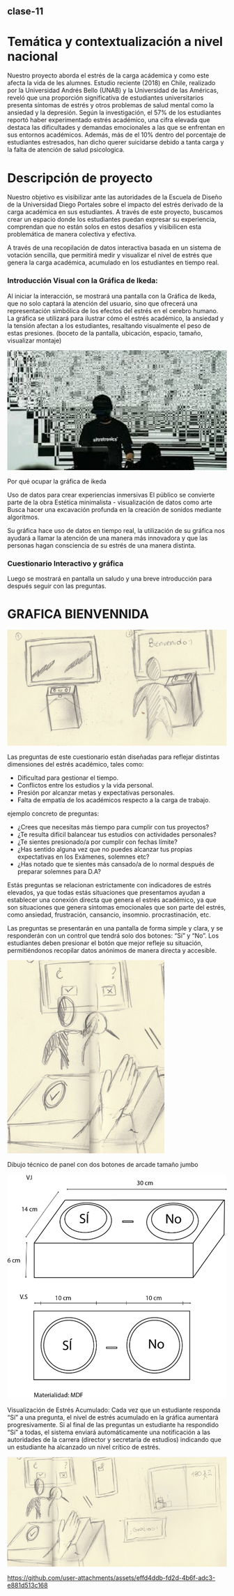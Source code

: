 ## clase-11

# Temática y contextualización a nivel nacional
Nuestro proyecto aborda el estrés de la carga acádemica y como este afecta la vida de les alumnes. 
Estudio reciente (2018) en Chile, realizado por la Universidad Andrés Bello (UNAB) y la Universidad de las Américas, reveló que una proporción significativa de estudiantes universitarios presenta síntomas de estrés y otros problemas de salud mental como la ansiedad y la depresión. Según la investigación, el 57% de los estudiantes reportó haber experimentado estrés académico, una cifra elevada que destaca las dificultades y demandas emocionales a las que se enfrentan en sus entornos académicos. Además, más de el 10% dentro del porcentaje de estudiantes estresados, han dicho querer suicidarse debido a tanta carga y la falta de atención de salud psicologica. 

# Descripción de proyecto
Nuestro objetivo es visibilizar ante las autoridades de la Escuela de Diseño de la Universidad Diego Portales sobre el impacto del estrés derivado de la carga académica en sus estudiantes. A través de este proyecto, buscamos crear un espacio donde los estudiantes puedan expresar su experiencia, comprendan que no están solos en estos desafíos y visibilicen esta problemática de manera colectiva y efectiva.

A través de una recopilación de datos interactiva basada en un sistema de votación sencilla, que permitirá medir y visualizar el nivel de estrés que genera la carga académica, acumulado en los estudiantes en tiempo real. 

### Introducción Visual con la Gráfica de Ikeda: 
Al iniciar la interacción, se mostrará una pantalla con la Gráfica de Ikeda, que no solo captará la atención del usuario, sino que ofrecerá una representación simbólica de los efectos del estrés en el cerebro humano. La gráfica se utilizará para ilustrar cómo el estrés académico, la ansiedad y la tensión afectan a los estudiantes, resaltando visualmente el peso de estas presiones. 
(boceto de  la pantalla, ubicación, espacio, tamaño, visualizar montaje)

![](ikeda.png)
 
Por qué ocupar la gráfica de ikeda 

Uso de datos para crear experiencias inmersivas
El público se convierte parte de la obra
Estética minimalista - visualización de datos como arte
Busca hacer una excavación profunda en la creación de sonidos mediante algoritmos. 

Su gráfica hace uso de datos en tiempo real, la utilización de su gráfica nos ayudará a llamar la atención de una manera más innovadora y que las personas hagan consciencia de su estrés de una manera distinta.

### Cuestionario Interactivo y gráfica
Luego se mostrará en pantalla un saludo y una breve introducción para después seguir con las preguntas.  
# GRAFICA BIENVENNIDA 
![](etapa1.png)

Las preguntas de este cuestionario están diseñadas para reflejar distintas dimensiones del estrés académico, tales como:
- Dificultad para gestionar el tiempo.
- Conflictos entre los estudios y la vida personal.
- Presión por alcanzar metas y expectativas personales.
- Falta de empatía de los académicos respecto a la carga de trabajo.

ejemplo concreto de preguntas: 
- ¿Crees que necesitas más tiempo para cumplir con tus proyectos?
- ¿Te resulta difícil balancear tus estudios con actividades personales?
- ¿Te sientes presionado/a por cumplir con fechas límite?
- ¿Has sentido alguna vez que no puedes alcanzar tus propias expectativas en los Exámenes, solemnes etc?
- ¿Has notado que te sientes más cansado/a de lo normal después de preparar solemnes para D.A?

Estás preguntas se relacionan estrictamente con indicadores de estrés elevados, ya que todas estás situaciones que presentamos ayudan a establecer una conexión directa que genera el estrés académico, ya que son situaciones que genera síntomas emocionales que son parte del estrés, como ansiedad, frustración, cansancio, insomnio. procrastinación, etc.

Las preguntas se presentarán en una pantalla de forma simple y clara, y se responderán con un control que tendrá solo dos botones: “Sí” y “No”. Los estudiantes deben presionar el botón que mejor refleje su situación, permitiéndonos recopilar datos anónimos de manera directa y accesible. 

![](etapa2.png)

Dibujo técnico de panel con dos botones de arcade tamaño jumbo

![](botones.jpg) 

Visualización de Estrés Acumulado: Cada vez que un estudiante responda “Sí” a una pregunta, el nivel de estrés acumulado en la gráfica aumentará progresivamente. Si al final de las preguntas un estudiante ha respondido “Sí” a todas, el sistema enviará automáticamente una notificación a las autoridades de la carrera (director y secretaría de estudios) indicando que un estudiante ha alcanzado un nivel crítico de estrés. 

![](etapa3.png)

https://github.com/user-attachments/assets/effd4ddb-fd2d-4b6f-adc3-e881d513c168
 






